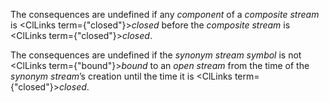  



The consequences are undefined if any *component* of a *composite stream* is <ClLinks  term={"closed"}><i>closed</i></ClLinks> before the *composite stream* is <ClLinks  term={"closed"}><i>closed</i></ClLinks>. 



The consequences are undefined if the *synonym stream symbol* is not <ClLinks  term={"bound"}><i>bound</i></ClLinks> to an *open stream* from the time of the *synonym stream*’s creation until the time it is <ClLinks  term={"closed"}><i>closed</i></ClLinks>. 







 



 



